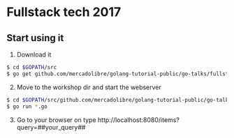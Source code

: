 # Fullstack tech 2017

## Start using it

1. Download it

```sh
$ cd $GOPATH/src
$ go get github.com/mercadolibre/golang-tutorial-public/go-talks/fullstack-2017/workshop/step_7
```

2. Move to the workshop dir and start the webserver

```sh
$ cd $GOPATH/src/github.com/mercadolibre/golang-tutorial-public/go-talks/fullstack-2017/workshop/step_7
$ go run *.go
```

3. Go to your browser on type http://localhost:8080/items?query=##your_query##